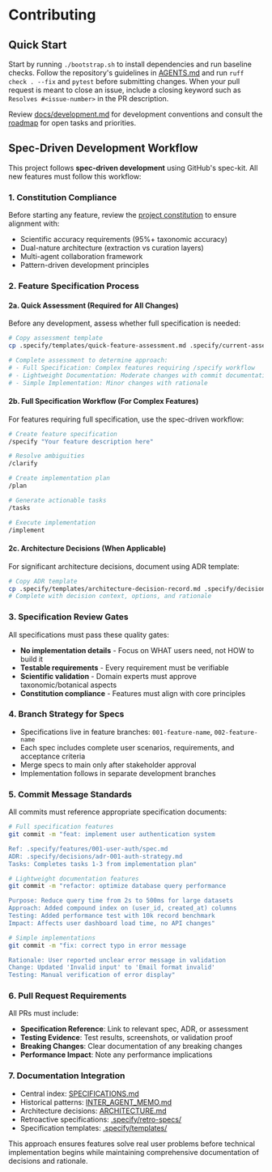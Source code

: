 # Contributing

## Quick Start

Start by running `./bootstrap.sh` to install dependencies and run baseline checks. Follow the repository's guidelines in [AGENTS.md](AGENTS.md) and run `ruff check . --fix` and `pytest` before submitting changes. When your pull request is meant to close an issue, include a closing keyword such as `Resolves #<issue-number>` in the PR description.

Review [docs/development.md](docs/development.md) for development conventions and consult the [roadmap](docs/roadmap.md) for open tasks and priorities.

## Spec-Driven Development Workflow

This project follows **spec-driven development** using GitHub's spec-kit. All new features must follow this workflow:

### 1. Constitution Compliance
Before starting any feature, review the [project constitution](.specify/memory/constitution.md) to ensure alignment with:
- Scientific accuracy requirements (95%+ taxonomic accuracy)
- Dual-nature architecture (extraction vs curation layers)
- Multi-agent collaboration framework
- Pattern-driven development principles

### 2. Feature Specification Process

#### 2a. Quick Assessment (Required for All Changes)
Before any development, assess whether full specification is needed:

```bash
# Copy assessment template
cp .specify/templates/quick-feature-assessment.md .specify/current-assessment.md

# Complete assessment to determine approach:
# - Full Specification: Complex features requiring /specify workflow
# - Lightweight Documentation: Moderate changes with commit documentation
# - Simple Implementation: Minor changes with rationale
```

#### 2b. Full Specification Workflow (For Complex Features)
For features requiring full specification, use the spec-driven workflow:

```bash
# Create feature specification
/specify "Your feature description here"

# Resolve ambiguities
/clarify

# Create implementation plan
/plan

# Generate actionable tasks
/tasks

# Execute implementation
/implement
```

#### 2c. Architecture Decisions (When Applicable)
For significant architecture decisions, document using ADR template:

```bash
# Copy ADR template
cp .specify/templates/architecture-decision-record.md .specify/decisions/adr-XXX-decision-name.md
# Complete with decision context, options, and rationale
```

### 3. Specification Review Gates
All specifications must pass these quality gates:
- **No implementation details** - Focus on WHAT users need, not HOW to build it
- **Testable requirements** - Every requirement must be verifiable
- **Scientific validation** - Domain experts must approve taxonomic/botanical aspects
- **Constitution compliance** - Features must align with core principles

### 4. Branch Strategy for Specs
- Specifications live in feature branches: `001-feature-name`, `002-feature-name`
- Each spec includes complete user scenarios, requirements, and acceptance criteria
- Merge specs to main only after stakeholder approval
- Implementation follows in separate development branches

### 5. Commit Message Standards

All commits must reference appropriate specification documents:

```bash
# Full specification features
git commit -m "feat: implement user authentication system

Ref: .specify/features/001-user-auth/spec.md
ADR: .specify/decisions/adr-001-auth-strategy.md
Tasks: Completes tasks 1-3 from implementation plan"

# Lightweight documentation features
git commit -m "refactor: optimize database query performance

Purpose: Reduce query time from 2s to 500ms for large datasets
Approach: Added compound index on (user_id, created_at) columns
Testing: Added performance test with 10k record benchmark
Impact: Affects user dashboard load time, no API changes"

# Simple implementations
git commit -m "fix: correct typo in error message

Rationale: User reported unclear error message in validation
Change: Updated 'Invalid input' to 'Email format invalid'
Testing: Manual verification of error display"
```

### 6. Pull Request Requirements

All PRs must include:
- **Specification Reference**: Link to relevant spec, ADR, or assessment
- **Testing Evidence**: Test results, screenshots, or validation proof
- **Breaking Changes**: Clear documentation of any breaking changes
- **Performance Impact**: Note any performance implications

### 7. Documentation Integration
- Central index: [SPECIFICATIONS.md](SPECIFICATIONS.md)
- Historical patterns: [INTER_AGENT_MEMO.md](INTER_AGENT_MEMO.md)
- Architecture decisions: [ARCHITECTURE.md](ARCHITECTURE.md)
- Retroactive specifications: [.specify/retro-specs/](.specify/retro-specs/)
- Specification templates: [.specify/templates/](.specify/templates/)

This approach ensures features solve real user problems before technical implementation begins while maintaining comprehensive documentation of decisions and rationale.
